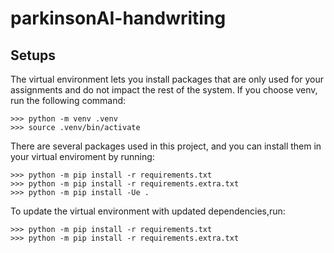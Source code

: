 # parkinsonAI-handwriting

## Setups
The virtual environment lets you install packages that are only used for your assignments and do not impact the rest of the system. If you choose venv, run the following command:

```
>>> python -m venv .venv
>>> source .venv/bin/activate
```

There are several packages used in this project, and you can install them in your virtual enviroment by running:

```
>>> python -m pip install -r requirements.txt
>>> python -m pip install -r requirements.extra.txt
>>> python -m pip install -Ue .
```

To update the virtual environment with updated dependencies,run:
```
>>> python -m pip install -r requirements.txt
>>> python -m pip install -r requirements.extra.txt
```
